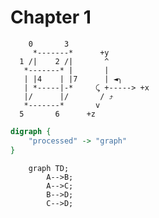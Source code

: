 # Chapter 1

```bob
    0       3
     *-------*      +y
  1 /|    2 /|       ^
   *-------* |       |
   | |4    | |7      | ◄╮
   | *-----|-*     ⤹ +-----> +x
   |/      |/       / ⤴
   *-------*       v
  5       6      +z
```


```dot process
digraph {
    "processed" -> "graph"
}
```

```mermaid
    graph TD;
        A-->B;
        A-->C;
        B-->D;
        C-->D;
```

